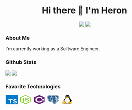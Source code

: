 <h1 align="center">
  Hi there 👋 I'm Heron
</h1>

<p align="center">
  <a href="https://www.linkedin.com/in/heronsilva"
     alt="LinkedIn"
     target="_blank">
    <img src="https://img.shields.io/badge/LinkedIn-0A66C2.svg?&style=for-the-badge&logo=linkedin&logoColor=white" />
  </a>
  <a href="mailto:heron.code@outlook.com"
     alt="E-mail"
     target="_blank">
    <img src="https://img.shields.io/badge/Email%20Me-0078D4.svg?&style=for-the-badge&logo=microsoftoutlook&logoColor=white" />
  </a>
</p>


### About Me

I'm currently working as a Software Engineer.

### Github Stats

<div>
  <img height="180em"
       src="https://github-readme-stats.vercel.app/api?username=heronsilva&include_all_commits=true&count_private=true&include_orgs=true&show_icons=true&theme=flag-india" />
  <img height="180em"
       src="https://github-readme-stats.vercel.app/api/top-langs/?username=heronsilva&langs_count=7&include_orgs=true&layout=compact&theme=flag-india" />
</div>


### Favorite Technologies

<div>
  <img align="center"
       alt="Typescript"
       title="Typescript"
       height="30"
       width="40"
       src="https://raw.githubusercontent.com/devicons/devicon/master/icons/typescript/typescript-plain.svg" />
  <img align="center"
       alt="Node.JS"
       title="Node.JS"
       height="30"
       width="40"
       src="https://raw.githubusercontent.com/devicons/devicon/master/icons/nodejs/nodejs-plain.svg" />
  <img align="center"
       alt="C#"
       title="C#"
       height="30"
       width="40"
       src="https://raw.githubusercontent.com/devicons/devicon/master/icons/csharp/csharp-plain.svg" />
  <img align="center"
       alt="Postgres"
       title="Postgres"
       height="30"
       width="40"
       src="https://raw.githubusercontent.com/devicons/devicon/master/icons/postgresql/postgresql-plain.svg" />
  <img align="center"
       alt="Linux"
       title="Linux"
       height="30"
       width="40"
       src="https://raw.githubusercontent.com/devicons/devicon/master/icons/linux/linux-original.svg" />
</div>
